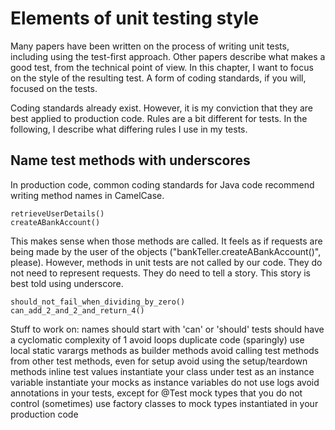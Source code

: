 Elements of unit testing style
==============================

Many papers have been written on the process of writing unit tests, including using the test-first approach. Other papers describe what makes a good test, from the technical point of view. In this chapter, I want to focus on the style of the resulting test. A form of coding standards, if you will, focused on the tests.

Coding standards already exist. However, it is my conviction that they are best applied to production code. Rules are a bit different for tests. In the following, I describe what differing rules I use in my tests.

Name test methods with underscores
----------------------------------

In production code, common coding standards for Java code recommend writing method names in CamelCase.

    retrieveUserDetails()
    createABankAccount()

This makes sense when those methods are called. It feels as if requests are being made by the user of the objects ("bankTeller.createABankAccount()", please). However, methods in unit tests are not called by our code. They do not need to represent requests. They do need to tell a story. This story is best told using underscore.

    should_not_fail_when_dividing_by_zero()
    can_add_2_and_2_and_return_4()



Stuff to work on:
names should start with 'can' or 'should'
tests should have a cyclomatic complexity of 1 avoid loops
duplicate code (sparingly)
use local static varargs methods as builder methods
avoid calling test methods from other test methods, even for setup
avoid using the setup/teardown methods
inline test values
instantiate your class under test as an instance variable
instantiate your mocks as instance variables
do not use logs
avoid annotations in your tests, except for @Test
mock types that you do not control (sometimes)
use factory classes to mock types instantiated in your production code
